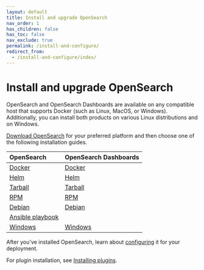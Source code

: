 ```yaml
---
layout: default
title: Install and upgrade OpenSearch
nav_order: 1
has_children: false
has_toc: false
nav_exclude: true
permalink: /install-and-configure/
redirect_from:
  - /install-and-configure/index/
---
```


# Install and upgrade OpenSearch

OpenSearch and OpenSearch Dashboards are available on any compatible host that supports Docker (such as Linux, MacOS, or Windows). Additionally, you can install both products on various Linux distributions and on Windows. 

[Download OpenSearch](https://opensearch.org/downloads.html) for your preferred platform and then choose one of the following installation guides.

| OpenSearch | OpenSearch Dashboards |
| :--- | :--- |
| [Docker]({{site.url}}{{site.baseurl}}/install-and-configure/install-opensearch/docker/) | [Docker]({{site.url}}{{site.baseurl}}/install-and-configure/install-dashboards/docker/) |
| [Helm]({{site.url}}{{site.baseurl}}/install-and-configure/install-opensearch/helm/) | [Helm]({{site.url}}{{site.baseurl}}/install-and-configure/install-dashboards/helm/) |
| [Tarball]({{site.url}}{{site.baseurl}}/install-and-configure/install-opensearch/tar/) | [Tarball]({{site.url}}{{site.baseurl}}/install-and-configure/install-dashboards/tar/) |
| [RPM]({{site.url}}{{site.baseurl}}/install-and-configure/install-opensearch/rpm/) | [RPM]({{site.url}}{{site.baseurl}}/install-and-configure/install-dashboards/rpm/) |
| [Debian]({{site.url}}{{site.baseurl}}/install-and-configure/install-opensearch/debian/) | [Debian]({{site.url}}{{site.baseurl}}/install-and-configure/install-dashboards/debian/) |
| [Ansible playbook]({{site.url}}{{site.baseurl}}/install-and-configure/install-opensearch/ansible/) | |
| [Windows]({{site.url}}{{site.baseurl}}/install-and-configure/install-opensearch/windows/) | [Windows]({{site.url}}{{site.baseurl}}/install-and-configure/install-dashboards/windows/) |

After you've installed OpenSearch, learn about [configuring]({{site.url}}{{site.baseurl}}/install-and-configure/configuring-opensearch/) it for your deployment.

For plugin installation, see [Installing plugins]({{site.url}}{{site.baseurl}}/install-and-configure/plugins/).